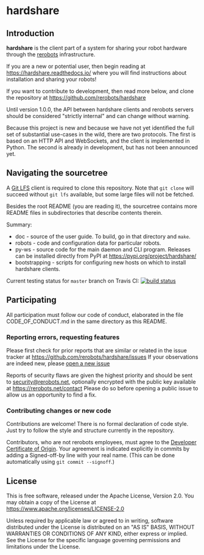 hardshare
=========

Introduction
------------

**hardshare** is the client part of a system for sharing your robot hardware
through the [rerobots](https://rerobots.net) infrastructure.

If you are a new or potential user, then begin reading at https://hardshare.readthedocs.io/
where you will find instructions about installation and sharing your robots!

If you want to contribute to development, then read more below, and clone the
repository at https://github.com/rerobots/hardshare

Until version 1.0.0, the API between hardshare clients and rerobots servers
should be considered "strictly internal" and can change without warning.

Because this project is new and because we have not yet identified the full set
of substantial use-cases in the wild, there are two protocols. The first is
based on an HTTP API and WebSockets, and the client is implemented in Python.
The second is already in development, but has not been announced yet.


Navigating the sourcetree
-------------------------

A [Git LFS](https://git-lfs.github.com/) client is required to clone this
repository. Note that `git clone` will succeed without `git lfs` available, but
some large files will not be fetched.

Besides the root README (you are reading it), the sourcetree contains more
README files in subdirectories that describe contents therein.

Summary:

* doc - source of the user guide. To build, go in that directory and `make`.
* robots - code and configuration data for particular robots.
* py-ws - source code for the main daemon and CLI program. Releases can be installed directly from PyPI at https://pypi.org/project/hardshare/
* bootstrapping - scripts for configuring new hosts on which to install hardshare clients.

Current testing status for ``master`` branch on Travis CI:
[![build status](https://travis-ci.org/rerobots/hardshare.svg?branch=master)](https://travis-ci.org/rerobots/hardshare)


Participating
-------------

All participation must follow our code of conduct, elaborated in the file
CODE_OF_CONDUCT.md in the same directory as this README.

### Reporting errors, requesting features

Please first check for prior reports that are similar or related in the issue
tracker at https://github.com/rerobots/hardshare/issues
If your observations are indeed new, please [open a new issue](
https://github.com/rerobots/hardshare/issues/new)

Reports of security flaws are given the highest priority and should be sent to
<security@rerobots.net>, optionally encrypted with the public key available at
https://rerobots.net/contact Please do so before opening a public issue to allow
us an opportunity to find a fix.

### Contributing changes or new code

Contributions are welcome! There is no formal declaration of code style. Just
try to follow the style and structure currently in the repository.

Contributors, who are not rerobots employees, must agree to the [Developer
Certificate of Origin](https://developercertificate.org/). Your agreement is
indicated explicitly in commits by adding a Signed-off-by line with your real
name. (This can be done automatically using `git commit --signoff`.)


License
-------

This is free software, released under the Apache License, Version 2.0.
You may obtain a copy of the License at https://www.apache.org/licenses/LICENSE-2.0

Unless required by applicable law or agreed to in writing, software
distributed under the License is distributed on an "AS IS" BASIS,
WITHOUT WARRANTIES OR CONDITIONS OF ANY KIND, either express or implied.
See the License for the specific language governing permissions and
limitations under the License.
